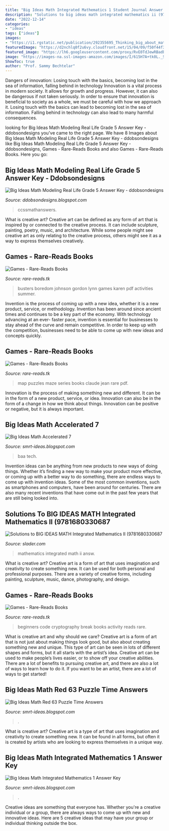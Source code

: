 ```yaml
---
title: "Big Ideas Math Integrated Mathematics 1 Student Journal Answer Key : Big Ideas Math Modeling Real Life Grade 5 Answer Key"
description: "Solutions to big ideas math integrated mathematics ii (9781680330687"
date: "2022-12-14"
categories:
- "ideas"
tags: ["ideas"]
images:
- "https://i1.rgstatic.net/publication/292355695_Thinking_big_about_mathematics_science_and_technology_Effective_teaching_STEMs_from_big_ideas/links/5975ba3a458515e26d09d800/largepreview.png"
featuredImage: "https://d2nchlq0f2u6vy.cloudfront.net/15/04/09/f50f44f34f6a8e103d773a58e8aaa6e3/144f587dca1bc7e3d6aa20cfb7322a22/lateximg_large.png"
featured_image: "https://lh6.googleusercontent.com/proxy/RvE0TdJewRBadblQV-JCwBhHKGME9sBCP99FgIHzaZpPr4CWberOXj-QnHbJ73IS8LmEjg01FbkXxafnduW6gWMH9TIEHMejh6XU4hWzL5Lg47cguTJe=s0-d"
image: "https://images-na.ssl-images-amazon.com/images/I/615H7A+tk0L._SX328_BO1,204,203,200_.jpg"
ShowToc: true
author: "Prof. Sammy Bechtelar"
---
```



Dangers of innovation: Losing touch with the basics, becoming lost in the sea of information, falling behind in technology
Innovation is a vital process in modern society. It allows for growth and progress. However, it can also be dangerous if not taken seriously. In order to ensure that innovation is beneficial to society as a whole, we must be careful with how we approach it. Losing touch with the basics can lead to becoming lost in the sea of information. Falling behind in technology can also lead to many harmful consequences.

	

		
looking for Big Ideas Math Modeling Real Life Grade 5 Answer Key - ddobsondesigns you've came to the right page. We have 8 Images about Big Ideas Math Modeling Real Life Grade 5 Answer Key - ddobsondesigns like Big Ideas Math Modeling Real Life Grade 5 Answer Key - ddobsondesigns, Games - Rare-Reads Books and also Games - Rare-Reads Books. Here you go:
		
    
## Big Ideas Math Modeling Real Life Grade 5 Answer Key - Ddobsondesigns

<img loading=lazy src="https://ccssmathanswers.com/wp-content/uploads/2021/01/Subtract-11.bmp" onerror="this.onerror=null;this.src='https://tse3.mm.bing.net/th?id=OIP.K8HW9V0L7gSxXEAmyCvi3QAAAA&amp;pid=15.1';" alt="Big Ideas Math Modeling Real Life Grade 5 Answer Key - ddobsondesigns">

_Source: ddobsondesigns.blogspot.com_

>ccssmathanswers. 

	

What is creative art?
Creative art can be defined as any form of art that is inspired by or connected to the creative process. It can include sculpture, painting, poetry, music, and architecture. While some people might see creative art as only relating to the creative process, others might see it as a way to express themselves creatively.

    
## Games - Rare-Reads Books

<img loading=lazy src="https://images-na.ssl-images-amazon.com/images/I/615H7A+tk0L._SX328_BO1,204,203,200_.jpg" onerror="this.onerror=null;this.src='https://tse4.mm.bing.net/th?id=OIP.F1fhc307HJZlgSbSAmWaQAAAAA&amp;pid=15.1';" alt="Games - Rare-Reads Books">

_Source: rare-reads.tk_

>busters boredom johnson gordon lynn games karen pdf activities summer. 

	

Invention is the process of coming up with a new idea, whether it is a new product, service, or methodology. Invention has been around since ancient times and continues to be a key part of the economy. With technology advancing at an ever- faster pace, invention is essential for businesses to stay ahead of the curve and remain competitive. In order to keep up with the competition, businesses need to be able to come up with new ideas and concepts quickly.

    
## Games - Rare-Reads Books

<img loading=lazy src="https://images-na.ssl-images-amazon.com/images/I/510JHQ53EKL._SX331_BO1,204,203,200_.jpg" onerror="this.onerror=null;this.src='https://tse2.mm.bing.net/th?id=OIP.V6p-rPBfJfHbBm80ZeGTkwAAAA&amp;pid=15.1';" alt="Games - Rare-Reads Books">

_Source: rare-reads.tk_

>map puzzles maze series books claude jean rare pdf. 

	

Innovation is the process of making something new and different. It can be in the form of a new product, service, or idea. Innovation can also be in the form of a change in how we think about things. Innovation can be positive or negative, but it is always important.

    
## Big Ideas Math Accelerated 7

<img loading=lazy src="https://lh6.googleusercontent.com/proxy/RvE0TdJewRBadblQV-JCwBhHKGME9sBCP99FgIHzaZpPr4CWberOXj-QnHbJ73IS8LmEjg01FbkXxafnduW6gWMH9TIEHMejh6XU4hWzL5Lg47cguTJe=s0-d" onerror="this.onerror=null;this.src='https://tse3.mm.bing.net/th?id=OIP.I7XTsYUUQLmMBlnKw4IYNgHaE7&amp;pid=15.1';" alt="Big Ideas Math Accelerated 7">

_Source: smrt-ideas.blogspot.com_

>baa tech. 

	

Invention ideas can be anything from new products to new ways of doing things. Whether it’s finding a new way to make your product more effective, or coming up with a better way to do something, there are endless ways to come up with invention ideas. Some of the most common inventions, such as smartphones and computers, have been around for centuries. There are also many recent inventions that have come out in the past few years that are still being looked into.

    
## Solutions To BIG IDEAS MATH Integrated Mathematics II (9781680330687

<img loading=lazy src="https://d2nchlq0f2u6vy.cloudfront.net/15/04/09/f50f44f34f6a8e103d773a58e8aaa6e3/144f587dca1bc7e3d6aa20cfb7322a22/lateximg_large.png" onerror="this.onerror=null;this.src='https://tse3.mm.bing.net/th?id=OIP.4LF-cREoCvnO3ijXWTfULwHaAx&amp;pid=15.1';" alt="Solutions to BIG IDEAS MATH Integrated Mathematics II (9781680330687">

_Source: slader.com_

>mathematics integrated math ii answ. 

	

What is creative art?
Creative art is a form of art that uses imagination and creativity to create something new. It can be used for both personal and professional purposes. There are a variety of creative forms, including painting, sculpture, music, dance, photography, and design.

    
## Games - Rare-Reads Books

<img loading=lazy src="https://images-na.ssl-images-amazon.com/images/I/51np3V-lYdL._SX373_BO1,204,203,200_.jpg" onerror="this.onerror=null;this.src='https://tse2.mm.bing.net/th?id=OIP.ewVl9hA4s1_G3KduNgMnHgAAAA&amp;pid=15.1';" alt="Games - Rare-Reads Books">

_Source: rare-reads.tk_

>beginners code cryptography break books activity reads rare. 

	

What is creative art and why should we care?
Creative art is a form of art that is not just about making things look good, but also about creating something new and unique. This type of art can be seen in lots of different shapes and forms, but it all starts with the artist’s idea. Creative art can be used to make people’s lives easier, or to show off your creative abilities. There are a lot of benefits to pursuing creative art, and there are also a lot of ways to learn how to do it. If you want to be an artist, there are a lot of ways to get started!

    
## Big Ideas Math Red 63 Puzzle Time Answers

<img loading=lazy src="https://is3-ssl.mzstatic.com/image/thumb/Purple18/v4/c5/22/49/c52249ad-42c7-1931-6e11-82d9e4505bdc/pr_source.png/643x0w.jpg" onerror="this.onerror=null;this.src='https://tse1.mm.bing.net/th?id=OIP.6BeWvb5POH49x84vlriAcgHaJ3&amp;pid=15.1';" alt="Big Ideas Math Red 63 Puzzle Time Answers">

_Source: smrt-ideas.blogspot.com_

>. 

	

What is creative art?
Creative art is a type of art that uses imagination and creativity to create something new. It can be found in all forms, but often it is created by artists who are looking to express themselves in a unique way.

    
## Big Ideas Math Integrated Mathematics 1 Answer Key

<img loading=lazy src="https://i1.rgstatic.net/publication/292355695_Thinking_big_about_mathematics_science_and_technology_Effective_teaching_STEMs_from_big_ideas/links/5975ba3a458515e26d09d800/largepreview.png" onerror="this.onerror=null;this.src='https://tse3.mm.bing.net/th?id=OIP.RR1JLR5lqGxox86yyowhXwHaKe&amp;pid=15.1';" alt="Big Ideas Math Integrated Mathematics 1 Answer Key">

_Source: smrt-ideas.blogspot.com_

>. 

	

Creative ideas are something that everyone has. Whether you're a creative individual or a group, there are always ways to come up with new and innovative ideas. Here are 5 creative ideas that may have your group or individual thinking outside the box.


